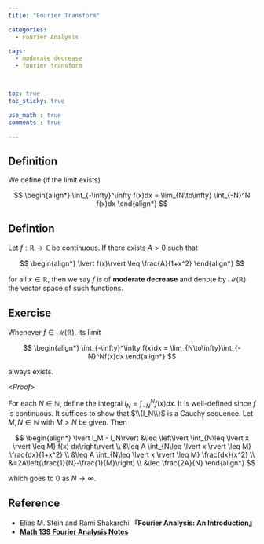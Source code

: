 ```yaml
---
title: "Fourier Transform"

categories:
  - Fourier Analysis

tags:
  - moderate decrease
  - fourier transform



toc: true
toc_sticky: true

use_math : true
comments : true

---
```


## Definition
We define (if the limit exists)

$$
\begin{align*}
\int_{-\infty}^\infty f(x)dx = \lim_{N\to\infty} \int_{-N}^N f(x)dx
\end{align*}
$$

## Defintion
Let $f:\mathbb{R}\to\mathbb{C}$ be continuous. If there exists $A>0$ such that 

$$
\begin{align*}
\lvert f(x)\rvert \leq \frac{A}{1+x^2}
\end{align*}
$$

for all $x\in\mathbb{R}$, then we say $f$ is of **moderate decrease** and denote by $\mathcal{M}(\mathbb{R})$ the vector space of such functions.

## Exercise
Whenever $f\in\mathcal{M}(\mathbb{R})$, its limit 

$$
\begin{align*}
\int_{-\infty}^\infty f(x)dx = \lim_{N\to\infty}\int_{-N}^Nf(x)dx
\end{align*}
$$

always exists. 

<*Proof*>

For each $N\in\mathbb{N}$, define the integral $I_N=\int_{-N}^Nf(x)dx$. It is well-defined since $f$ is continuous. It suffices to show that $\\{I_N\\}$ is a Cauchy sequence. Let $M,N\in\mathbb{N}$ with $M>N$ be given. Then

$$
\begin{align*}
\lvert I_M - I_N\rvert &\leq \left\lvert \int_{N\leq \lvert x \rvert \leq M} f(x) dx\right\rvert \\
&\leq A \int_{N\leq \lvert x \rvert \leq M} \frac{dx}{1+x^2} \\
&\leq A \int_{N\leq \lvert x \rvert \leq M} \frac{dx}{x^2} \\
&=2A\left(\frac{1}{N}-\frac{1}{M}\right) \\
&\leq \frac{2A}{N}
\end{align*}
$$

which goes to $0$ as $N\to\infty$.
$$\tag*{$\square$}$$


## Reference
- Elias M. Stein and  Rami Shakarchi **『**Fourier Analysis: An Introduction**』**
- **[Math 139 Fourier Analysis Notes](https://drive.google.com/file/d/1f1pp1QkF0BqqLELBrKyk69X0ofd3SjdR/view?usp=sharing)**
